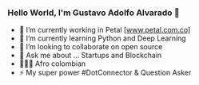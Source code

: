 ### Hello World, I'm Gustavo Adolfo Alvarado 👋

- 🌻 I’m currently working in Petal [www.petal.com.co]
- 🐍 I’m currently learning Python and Deep Learning 
- 🎯 I’m looking to collaborate on open source
- 💬 Ask me about ... Startups and Blockchain
- 👨🏽‍🦱 Afro colombian 
- ⚡ My super power #DotConnector & Question Asker
